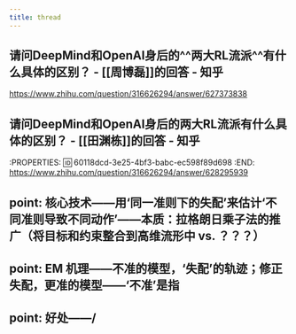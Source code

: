 ```yaml
---
title: thread
---
```


## 请问DeepMind和OpenAI身后的^^两大RL流派^^有什么具体的区别？ - [[周博磊]]的回答 - 知乎
https://www.zhihu.com/question/316626294/answer/627373838
## 请问DeepMind和OpenAI身后的两大RL流派有什么具体的区别？ - [[田渊栋]]的回答 - 知乎
:PROPERTIES:
:id: 60118dcd-3e25-4bf3-babc-ec598f89d698
:END:
https://www.zhihu.com/question/316626294/answer/628295939
## point: 核心技术——用‘同一准则下的失配’来估计‘不同准则导致不同动作’——本质：拉格朗日乘子法的推广（将目标和约束整合到高维流形中 vs. ？？？）
## point: EM 机理——不准的模型，‘失配’的轨迹；修正失配，更准的模型——‘不准’是指
## point: 好处——/
##
##
